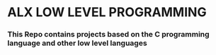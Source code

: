 # ALX LOW LEVEL PROGRAMMING

### This Repo contains projects based on the C programming language and other low level languages
